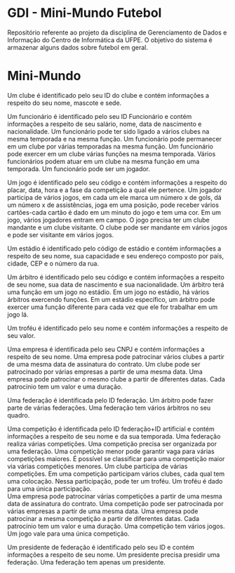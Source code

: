 # GDI - Mini-Mundo Futebol
Repositório referente ao projeto da disciplina de Gerenciamento de Dados e Informação do Centro de Informática da UFPE. O objetivo do sistema é armazenar alguns dados sobre futebol em geral.
# Mini-Mundo
Um clube é identificado pelo seu ID do clube e contém informações a respeito do seu nome, mascote e sede. 

Um funcionário é identificado pelo seu ID Funcionário e contém informações a respeito de seu salário, nome, data de nascimento e nacionalidade. Um funcionário pode ter sido ligado a vários clubes na mesma temporada e na mesma função. Um funcionário pode permanecer em um clube por várias temporadas na mesma função. Um funcionário pode exercer em um clube várias funções na mesma temporada. Vários funcionários podem atuar em um clube na mesma função em uma temporada. Um funcionário pode ser um jogador.

Um jogo é identificado pelo seu código e contém informações a respeito do placar, data, hora e a fase da competição a qual ele pertence. Um jogador participa de vários jogos, em cada um ele marca um número x de gols, dá um número x de assistências, joga em uma posição, pode receber vários cartões-cada cartão é dado em um minuto do jogo e tem uma cor. Em um jogo, vários jogadores entram em campo. O jogo precisa ter um clube mandante e um clube visitante. O clube pode ser mandante em vários jogos e pode ser visitante em vários jogos. 

Um estádio é identificado pelo código de estádio e contém informações a respeito de seu nome, sua capacidade e seu endereço composto por país, cidade, CEP e o número da rua. 

Um árbitro é identificado pelo seu código e contém informações a respeito de seu nome, sua data de nascimento e sua nacionalidade. Um árbitro terá uma função em um jogo no estádio. Em um jogo no estádio, há vários árbitros exercendo funções. Em um estádio específico, um árbitro pode exercer uma função diferente para cada vez que ele for trabalhar em um jogo lá. 

Um troféu é identificado pelo seu nome e contém informações a respeito de seu valor.

Uma empresa é identificada pelo seu CNPJ e contém informações a respeito de seu nome. Uma empresa pode patrocinar vários clubes a partir de uma mesma data de assinatura do contrato. Um clube pode ser patrocinado por várias empresas a partir de uma mesma data. Uma empresa pode patrocinar o mesmo clube a partir de diferentes datas. Cada patrocínio tem um valor e uma duração.

Uma federação é identificada pelo ID federação. Um árbitro pode fazer parte de várias federações. Uma federação tem vários árbitros no seu quadro. 

Uma competição é identificada pelo ID federação+ID artificial e contém informações a respeito de seu nome e da sua temporada. Uma federação realiza várias competições. Uma competição precisa ser organizada por uma federação. Uma competição menor pode garantir vaga para várias competições maiores. É possível se classificar para uma competição maior via várias competições menores. Um clube participa de várias competições. Em uma competição participam vários clubes, cada qual tem uma colocação. Nessa participação, pode ter um troféu. Um troféu é dado para uma única participação.  
Uma empresa pode patrocinar várias competições a partir de uma mesma data de assinatura do contrato. Uma competição pode ser patrocinada por várias empresas a partir de uma mesma data. Uma empresa pode patrocinar a mesma competição a partir de diferentes datas. Cada patrocínio tem um valor e uma duração.
Uma competição tem vários jogos. Um jogo vale para uma única competição.

Um presidente de federação é identificado pelo seu ID e contém informações a respeito de seu nome. Um presidente precisa presidir uma federação. Uma federação tem apenas um presidente.
